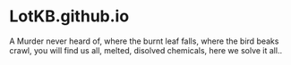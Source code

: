 # LotKB.github.io
A Murder never heard of, where the burnt leaf falls, where the bird beaks crawl, you will find us all, melted, disolved chemicals, here we solve it all..
